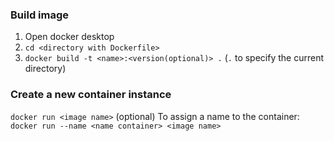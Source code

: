 ### Build image
1. Open docker desktop
2. `cd <directory with Dockerfile>`
3. `docker build -t <name>:<version(optional)> .` (`.` to specify the current directory)

### Create a new container instance
`docker run <image name>`
(optional) To assign a name to the container: `docker run --name <name container> <image name>`